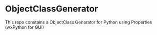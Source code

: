 # ObjectClassGenerator
This repo constains a ObjectClass Generator for Python using Properties (wxPython for GUI)
